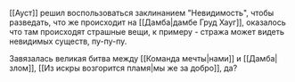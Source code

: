 [[Ауст]] решил воспользоваться заклинанием "Невидимость", чтобы разведать, что же происходит на [[Дамба|дамбе Груд Хауг]], оказалось что там происходят страшные вещи, к примеру - стража может видеть невидимых существ, пу-пу-пу.

Завязалась великая битва между [[Команда мечты|нами]] и [[Дамба|злом]], [[Из искры возгорится пламя|мы же за добро]], да?

